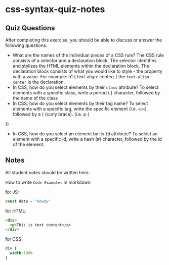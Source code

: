 # css-syntax-quiz-notes

## Quiz Questions

After completing this exercise, you should be able to discuss or answer the following questions:

- What are the names of the individual pieces of a CSS rule?
The CSS rule consists of a selector and a declaration block.
The selector identifies and stylizes the HTML elements within the declaration block.
The declaration block consists of what you would like to style - the property with a value.
For example:
h1 {
  text-align: center;
}
the `text-align: center` is the declaration.
- In CSS, how do you select elements by their `class` attribute?
To select elements with a specific class, write a period (.) character, followed by the name of the class
- In CSS, how do you select elements by their tag name?
To select elements with a specific tag, write the specific element (i.e. `<p>`), followed by a { (curly brace).
(i.e. p {

})
- In CSS, how do you select an element by its `id` attribute?
To select an element with a specific id, write a hash (#) character, followed by the id of the element.

## Notes

All student notes should be written here.


How to write `Code Examples` in markdown

for JS:
```javascript
const data = "Howdy"
```

for HTML:
```html
<div>
  <p>This is text content</p>
</div>
```

for CSS:
```css
div {
  width:100%
}
```
